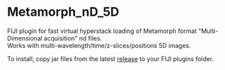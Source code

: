 # Metamorph_nD_5D

FIJI plugin for fast virtual hyperstack loading of Metamorph format "Multi-Dimensional acquisition" nd files.  
Works with multi-wavelength/time/z-slices/positions 5D images.

To install, copy jar files from the latest [release](https://github.com/ekatrukha/Metamorph_nD_5D/releases) to your FIJI plugins folder.